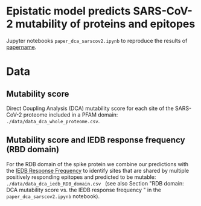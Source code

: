 # Epistatic model predicts SARS-CoV-2 mutability of proteins and epitopes

Jupyter notebooks ```paper_dca_sarscov2.ipynb``` to reproduce the results of [papername](link_to_paper).

# Data

## Mutability score

Direct Coupling Analysis (DCA) mutability score for each site of the SARS-CoV-2 proteome included in a PFAM domain: ```./data/data_dca_whole_proteome.csv```.

## Mutability score and IEDB response frequency (RBD domain)

For the RDB domain of the spike protein we combine our predictions with the [IEDB Response Frequency](https://www.iedb.org/immunomebrowser.php?cookie_id=638356&source_organism=http%3A%2F%2Fpurl.obolibrary.org%2Fobo%2FNCBITaxon_2697049&source_organism_name=SARS-CoV2&source_antigen=http%3A%2F%2Fwww.uniprot.org%2Funiprot%2FP0DTC2&source_antigen_name=Spike+glycoprotein)
to identify sites that are shared by multiple positively responding epitopes and predicted to be mutable: ```./data/data_dca_iedb_RDB_domain.csv ```
(see also Section "RDB domain:  DCA mutability score vs. the IEDB response frequency " in the ```paper_dca_sarscov2.ipynb``` notebook).
